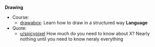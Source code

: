 **Drawing**
- Course:
  - [drawabox](https://drawabox.com/): Learn how to draw in a structured way
**Language**
- Quote:
  - [u/spicypixel](https://www.reddit.com/r/devops/comments/1h0g08m/comment/lz5g8bn/?utm_source=share&utm_medium=web3x&utm_name=web3xcss&utm_term=1&utm_content=share_button) How much do you need to know about X? Nearly nothing until you need to know neraly everything
